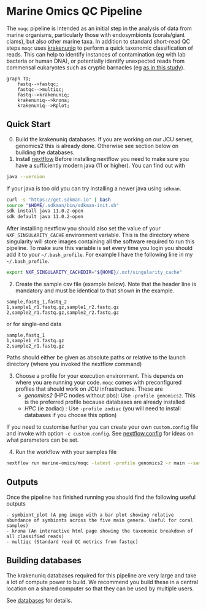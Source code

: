 # Marine Omics QC Pipeline


The `moqc` pipeline is intended as an initial step in the analysis of data from marine organisms, particularly those with endosymbionts (corals/giant clams), but also other marine taxa.  In addition to standard short-read QC steps `moqc` uses [krakenuniq](https://github.com/fbreitwieser/krakenuniq) to perform a quick taxonomic classification of reads.  This can help to identify instances of contamination (eg with lab bacteria or human DNA), or potentially identify unexpected reads from commensal eukaryotes such as cryptic barnacles (eg [as in this study](https://github.com/iracooke/Porites_competition/blob/master/07_kraken.md)). 

```mermaid
graph TD;
	fastq-->fastqc;
	fastqc-->multiqc;
	fastq-->krakenuniq;
	krakenuniq-->krona;
	krakenuniq-->Rplot;
```

## Quick Start

0. Build the krakenuniq databases. If you are working on our JCU server, genomics2 this is already done. Otherwise see section below on building the databases.
1. Install [nextflow](https://www.nextflow.io/)
Before installing nextflow you need to make sure you have a sufficiently modern java (11 or higher). You can find out with
```bash
java --version
```
If your java is too old you can try installing a newer java using `sdkman`.
```bash
curl -s "https://get.sdkman.io" | bash
source "$HOME/.sdkman/bin/sdkman-init.sh"
sdk install java 11.0.2-open
sdk default java 11.0.2-open
```
After installing nextflow you should also set the value of your `NXF_SINGULARITY_CACHE` environment variable.  This is the directory where singularity will store images containing all the software required to run this pipeline.  To make sure this variable is set every time you login you should add it to your `~/.bash_profile`. For example I have the following line in my `~/.bash_profile`.
```bash
export NXF_SINGULARITY_CACHEDIR="${HOME}/.nxf/singularity_cache"
```
2. Create the sample csv file (example below). Note that the header line is mandatory and must be identical to that shown in the example.
```
sample,fastq_1,fastq_2
1,sample1_r1.fastq.gz,sample1_r2.fastq.gz
2,sample2_r1.fastq.gz,sample2_r2.fastq.gz
```

or for single-end data

```
sample,fastq_1
1,sample1_r1.fastq.gz
2,sample2_r1.fastq.gz
```



Paths should either be given as absolute paths or relative to the launch directory (where you invoked the nextflow command)

3. Choose a profile for your execution environment. This depends on where you are running your code. `moqc` comes with preconfigured profiles that should work on JCU infrastructure. These are
	- *genomics2* (HPC nodes without pbs): Use `-profile genomics2`. This is the preferred profile because databases are already installed
	- *HPC* (ie zodiac) : Use `-profile zodiac` (you will need to install databases if you choose this option)

If you need to customise further you can create your own `custom.config` file and invoke with option `-c custom.config`. See [nextflow.config](nextflow.config) for ideas on what parameters can be set.

4. Run the workflow with your samples file
```bash
nextflow run marine-omics/moqc -latest -profile genomics2 -r main --samples <samples.csv> --outdir myoutputs
```

## Outputs

Once the pipeline has finished running you should find the following useful outputs

	- symbiont_plot (A png image with a bar plot showing relative abundance of symbionts across the five main genera. Useful for coral samples)
	- krona (An interactive html page showing the taxonomic breakdown of all classified reads)
	- multiqc (Standard read QC metrics from fastqc)

## Building databases

The krakenuniq databases required for this pipeline are very large and take a lot of compute power to build. We recommend you build these in a central location on a shared computer so that they can be used by multiple users. 

See [databases](databases) for details.


